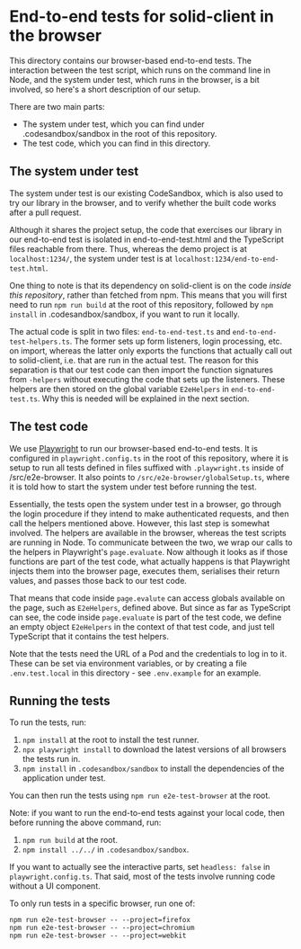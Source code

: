 # End-to-end tests for solid-client in the browser

This directory contains our browser-based end-to-end tests. The interaction
between the test script, which runs on the command line in Node, and the system
under test, which runs in the browser, is a bit involved, so here's a short
description of our setup.

There are two main parts:

- The system under test, which you can find under .codesandbox/sandbox in the
  root of this repository.
- The test code, which you can find in this directory.

## The system under test

The system under test is our existing CodeSandbox, which is also used to try our
library in the browser, and to verify whether the built code works after a pull
request.

Although it shares the project setup, the code that exercises our library in our
end-to-end test is isolated in end-to-end-test.html and the TypeScript files
reachable from there. Thus, whereas the demo project is at
`localhost:1234/`, the system under test is at
`localhost:1234/end-to-end-test.html`.

One thing to note is that its dependency on solid-client is on the code _inside
this repository_, rather than fetched from npm. This means that you will first
need to run `npm run build` at the root of this repository, followed by
`npm install` in .codesandbox/sandbox, if you want to run it locally.

The actual code is split in two files: `end-to-end-test.ts` and
`end-to-end-test-helpers.ts`. The former sets up form listeners, login
processing, etc. on import, whereas the latter only exports the functions that
actually call out to solid-client, i.e. that are run in the actual test. The
reason for this separation is that our test code can then import the function
signatures from `-helpers` without executing the code that sets up the
listeners. These helpers are then stored on the global variable `E2eHelpers` in
`end-to-end-test.ts`. Why this is needed will be explained in the next section.

## The test code

We use [Playwright](https://playwright.dev) to run our
browser-based end-to-end tests. It is configured in `playwright.config.ts` in
the root of this repository, where it is setup to run all tests defined in files
suffixed with `.playwright.ts` inside of /src/e2e-browser. It also points to
`/src/e2e-browser/globalSetup.ts`, where it is told how to start the system
under test before running the test.

Essentially, the tests open the system under test in a browser, go through the
login procedure if they intend to make authenticated requests, and then call the
helpers mentioned above. However, this last step is somewhat involved. The
helpers are available in the browser, whereas the test scripts are running in
Node. To communicate between the two, we wrap our calls to the helpers in
Playwright's `page.evaluate`. Now although it looks as if those functions are
part of the test code, what actually happens is that Playwright injects them into
the browser page, executes them, serialises their return values, and passes
those back to our test code.

That means that code inside `page.evalute` can access globals available on the
page, such as `E2eHelpers`, defined above. But since as far as TypeScript can
see, the code inside `page.evaluate` is part of the test code, we define an
empty object `E2eHelpers` in the context of that test code, and just tell
TypeScript that it contains the test helpers.

Note that the tests need the URL of a Pod and the credentials to log in to it.
These can be set via environment variables, or by creating a file
`.env.test.local` in this directory - see `.env.example` for an example.

## Running the tests

To run the tests, run:

1. `npm install` at the root to install the test runner.
2. `npx playwright install` to download the latest versions of all browsers the
   tests run in.
3. `npm install` in `.codesandbox/sandbox` to install the dependencies of the
   application under test.

You can then run the tests using `npm run e2e-test-browser` at the root.

Note: if you want to run the end-to-end tests against your local code, then
before running the above command, run:

1. `npm run build` at the root.
2. `npm install ../../` in `.codesandbox/sandbox`.

If you want to actually see the interactive parts, set `headless: false` in
`playwright.config.ts`. That said, most of the tests involve running code
without a UI component.

To only run tests in a specific browser, run one of:

    npm run e2e-test-browser -- --project=firefox
    npm run e2e-test-browser -- --project=chromium
    npm run e2e-test-browser -- --project=webkit
